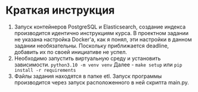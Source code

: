 # Краткая инструкция

1. Запуск контейнеров PostgreSQL и Elasticsearch, создание индекса производится 
   идентично инструкциям курса. В проектном задании не указана настройка 
   Docker'а, как я понял, эти настройки в данном задании необязательны. 
   Поскольку приближается deadline, добавить их по своей инициативе не успел.
2. Необходимо запустить виртуальную среду и установить зависимости.
   ```python3.10 -m venv venv``` Далее -
   ```make setup``` или ```pip install -r requirements```
3. Файлы задания находятся в папке etl. Запуск программы производится через
   запуск расположенного в ней скрипта main.py.
